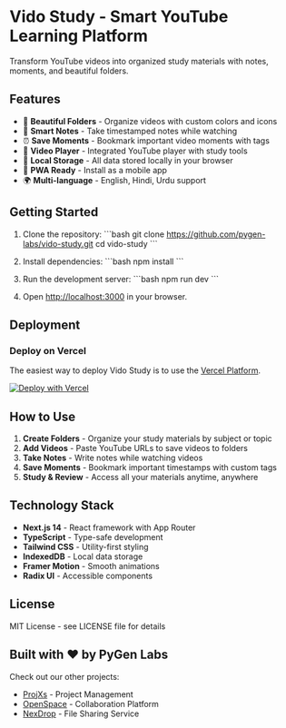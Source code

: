 # Vido Study - Smart YouTube Learning Platform

Transform YouTube videos into organized study materials with notes, moments, and beautiful folders.

## Features

- 📁 **Beautiful Folders** - Organize videos with custom colors and icons
- 📝 **Smart Notes** - Take timestamped notes while watching
- ⏰ **Save Moments** - Bookmark important video moments with tags
- 🎯 **Video Player** - Integrated YouTube player with study tools
- 💾 **Local Storage** - All data stored locally in your browser
- 📱 **PWA Ready** - Install as a mobile app
- 🌍 **Multi-language** - English, Hindi, Urdu support

## Getting Started

1. Clone the repository:
\`\`\`bash
git clone https://github.com/pygen-labs/vido-study.git
cd vido-study
\`\`\`

2. Install dependencies:
\`\`\`bash
npm install
\`\`\`

3. Run the development server:
\`\`\`bash
npm run dev
\`\`\`

4. Open [http://localhost:3000](http://localhost:3000) in your browser.

## Deployment

### Deploy on Vercel

The easiest way to deploy Vido Study is to use the [Vercel Platform](https://vercel.com).

[![Deploy with Vercel](https://vercel.com/button)](https://vercel.com/new/clone?repository-url=https://github.com/yourusername/vido-study)

## How to Use

1. **Create Folders** - Organize your study materials by subject or topic
2. **Add Videos** - Paste YouTube URLs to save videos to folders
3. **Take Notes** - Write notes while watching videos
4. **Save Moments** - Bookmark important timestamps with custom tags
5. **Study & Review** - Access all your materials anytime, anywhere

## Technology Stack

- **Next.js 14** - React framework with App Router
- **TypeScript** - Type-safe development
- **Tailwind CSS** - Utility-first styling
- **IndexedDB** - Local data storage
- **Framer Motion** - Smooth animations
- **Radix UI** - Accessible components

## License

MIT License - see LICENSE file for details

## Built with ❤️ by PyGen Labs

Check out our other projects:
- [ProjXs](https://projxs.pygen.in) - Project Management
- [OpenSpace](https://openspace.pygen.in) - Collaboration Platform  
- [NexDrop](https://nexdrop.pygen.in) - File Sharing Service
